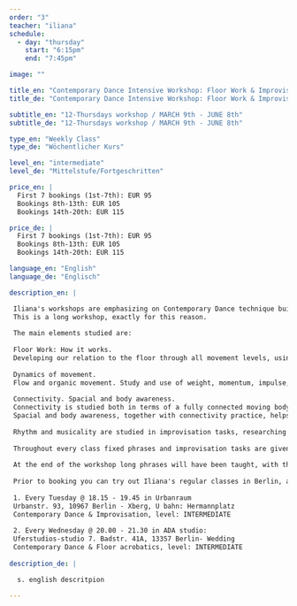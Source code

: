 ```yaml
---
order: "3"
teacher: "iliana"
schedule:
  - day: "thursday"
    start: "6:15pm"
    end: "7:45pm"

image: ""

title_en: "Contemporary Dance Intensive Workshop: Floor Work & Improvisation"
title_de: "Contemporary Dance Intensive Workshop: Floor Work & Improvisation"

subtitle_en: "12-Thursdays workshop / MARCH 9th - JUNE 8th"
subtitle_de: "12-Thursdays workshop / MARCH 9th - JUNE 8th"

type_en: "Weekly Class"
type_de: "Wöchentlicher Kurs"

level_en: "intermediate"
level_de: "Mittelstufe/Fortgeschritten"

price_en: |
  First 7 bookings (1st-7th): EUR 95   
  Bookings 8th-13th: EUR 105  
  Bookings 14th-20th: EUR 115

price_de: |
  First 7 bookings (1st-7th): EUR 95   
  Bookings 8th-13th: EUR 105  
  Bookings 14th-20th: EUR 115

language_en: "English"
language_de: "Englisch"

description_en: |

 Iliana's workshops are emphasizing on Contemporary Dance technique build-up and Improvisation. The focus is on floor work practice, the study of organic movement and on connectivity, fluidity and awareness. Technique is approached as a guide to efficiency in the movement of the human body. The internal structure of the classes is made to gradually deepen in the technique and develop through it.
 This is a long workshop, exactly for this reason.
 
 The main elements studied are:
 
 Floor Work: How it works.  
 Developing our relation to the floor through all movement levels, using multiple floor-work patterns and phrases. Using levers and clear pathways, building up a vocabulary that can be used in further understanding the mechanics of movement. From basic floor-work patterns to advanced, complicated ones, floor acrobatics, handstands, coordinations.
 
 Dynamics of movement.  
 Flow and organic movement. Study and use of weight, momentum, impulse, swing and flow of movement, developing the body's kinetic intelligence. How grounding works, how to stay connected to the floor through the study of body structure (bones and joints), of weight and use of breath. Organic movement and its impact to the body, use of own body structure in the most efficient way.
 
 Connectivity. Spacial and body awareness.  
 Connectivity is studied both in terms of a fully connected moving body and of a mover in a state of full connection with his/her environment. How the body moves in its full awareness, connecting and interacting with its environment - the other people, the space, the floor- and its own inner state at the same time.
 Spacial and body awareness, together with connectivity practice, helps to develop a unified physical and mental consciousness, thus a moving body in its full consciousness expressing itself in space and time.
 
 Rhythm and musicality are studied in improvisation tasks, researching different ways to connect to the music heard and to the inner musicality of the body. Building the awareness of choices made, listening to our inner musicality and allowing it to move us in a conscious way.
 
 Throughout every class fixed phrases and improvisation tasks are given, practicing the aforementioned elements. The material is highly physical and classes often end up on a longer phrase practice, built from the accumulation of smaller exercises, working also on physical strength, stamina and memory.
 
 At the end of the workshop long phrases will have been taught, with the possibility to be presented in public during June 2017.
 
 Prior to booking you can try out Iliana's regular classes in Berlin, after registration via email:  
 
 1. Every Tuesday @ 18.15 - 19.45 in Urbanraum    
 Urbanstr. 93, 10967 Berlin - Xberg, U bahn: Hermannplatz    
 Contemporary Dance & Improvisation, level: INTERMEDIATE  
 
 2. Every Wednesday @ 20.00 - 21.30 in ADA studio:    
 Uferstudios-studio 7. Badstr. 41A, 13357 Berlin- Wedding    
 Contemporary Dance & Floor acrobatics, level: INTERMEDIATE  
 
description_de: |

  s. english descritpion

---
```

